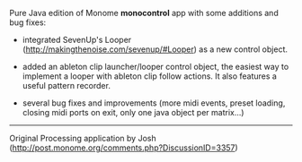 Pure Java edition of Monome **monocontrol** app with some additions and bug fixes:

  * integrated SevenUp's Looper (http://makingthenoise.com/sevenup/#Looper) as a new control object.

  * added an ableton clip launcher/looper control object, the easiest way to implement a looper with ableton clip follow actions. It also features a useful pattern recorder.



  * several bug fixes and improvements (more midi events, preset loading, closing midi ports on exit, only one java object per matrix...)



---


Original Processing application by Josh (http://post.monome.org/comments.php?DiscussionID=3357)